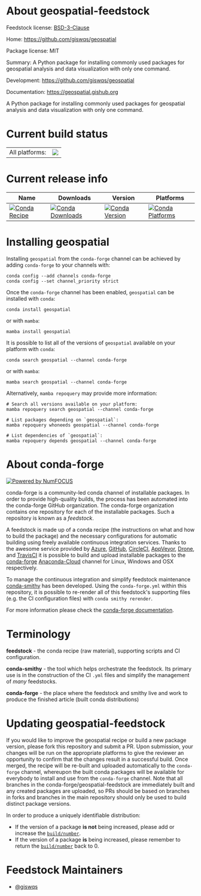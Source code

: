 About geospatial-feedstock
==========================

Feedstock license: [BSD-3-Clause](https://github.com/conda-forge/geospatial-feedstock/blob/main/LICENSE.txt)

Home: https://github.com/giswqs/geospatial

Package license: MIT

Summary: A Python package for installing commonly used packages for geospatial analysis and data visualization with only one command.

Development: https://github.com/giswqs/geospatial

Documentation: https://geospatial.gishub.org

A Python package for installing commonly used packages for geospatial analysis and data visualization with only one command.

Current build status
====================


<table><tr><td>All platforms:</td>
    <td>
      <a href="https://dev.azure.com/conda-forge/feedstock-builds/_build/latest?definitionId=15853&branchName=main">
        <img src="https://dev.azure.com/conda-forge/feedstock-builds/_apis/build/status/geospatial-feedstock?branchName=main">
      </a>
    </td>
  </tr>
</table>

Current release info
====================

| Name | Downloads | Version | Platforms |
| --- | --- | --- | --- |
| [![Conda Recipe](https://img.shields.io/badge/recipe-geospatial-green.svg)](https://anaconda.org/conda-forge/geospatial) | [![Conda Downloads](https://img.shields.io/conda/dn/conda-forge/geospatial.svg)](https://anaconda.org/conda-forge/geospatial) | [![Conda Version](https://img.shields.io/conda/vn/conda-forge/geospatial.svg)](https://anaconda.org/conda-forge/geospatial) | [![Conda Platforms](https://img.shields.io/conda/pn/conda-forge/geospatial.svg)](https://anaconda.org/conda-forge/geospatial) |

Installing geospatial
=====================

Installing `geospatial` from the `conda-forge` channel can be achieved by adding `conda-forge` to your channels with:

```
conda config --add channels conda-forge
conda config --set channel_priority strict
```

Once the `conda-forge` channel has been enabled, `geospatial` can be installed with `conda`:

```
conda install geospatial
```

or with `mamba`:

```
mamba install geospatial
```

It is possible to list all of the versions of `geospatial` available on your platform with `conda`:

```
conda search geospatial --channel conda-forge
```

or with `mamba`:

```
mamba search geospatial --channel conda-forge
```

Alternatively, `mamba repoquery` may provide more information:

```
# Search all versions available on your platform:
mamba repoquery search geospatial --channel conda-forge

# List packages depending on `geospatial`:
mamba repoquery whoneeds geospatial --channel conda-forge

# List dependencies of `geospatial`:
mamba repoquery depends geospatial --channel conda-forge
```


About conda-forge
=================

[![Powered by
NumFOCUS](https://img.shields.io/badge/powered%20by-NumFOCUS-orange.svg?style=flat&colorA=E1523D&colorB=007D8A)](https://numfocus.org)

conda-forge is a community-led conda channel of installable packages.
In order to provide high-quality builds, the process has been automated into the
conda-forge GitHub organization. The conda-forge organization contains one repository
for each of the installable packages. Such a repository is known as a *feedstock*.

A feedstock is made up of a conda recipe (the instructions on what and how to build
the package) and the necessary configurations for automatic building using freely
available continuous integration services. Thanks to the awesome service provided by
[Azure](https://azure.microsoft.com/en-us/services/devops/), [GitHub](https://github.com/),
[CircleCI](https://circleci.com/), [AppVeyor](https://www.appveyor.com/),
[Drone](https://cloud.drone.io/welcome), and [TravisCI](https://travis-ci.com/)
it is possible to build and upload installable packages to the
[conda-forge](https://anaconda.org/conda-forge) [Anaconda-Cloud](https://anaconda.org/)
channel for Linux, Windows and OSX respectively.

To manage the continuous integration and simplify feedstock maintenance
[conda-smithy](https://github.com/conda-forge/conda-smithy) has been developed.
Using the ``conda-forge.yml`` within this repository, it is possible to re-render all of
this feedstock's supporting files (e.g. the CI configuration files) with ``conda smithy rerender``.

For more information please check the [conda-forge documentation](https://conda-forge.org/docs/).

Terminology
===========

**feedstock** - the conda recipe (raw material), supporting scripts and CI configuration.

**conda-smithy** - the tool which helps orchestrate the feedstock.
                   Its primary use is in the construction of the CI ``.yml`` files
                   and simplify the management of *many* feedstocks.

**conda-forge** - the place where the feedstock and smithy live and work to
                  produce the finished article (built conda distributions)


Updating geospatial-feedstock
=============================

If you would like to improve the geospatial recipe or build a new
package version, please fork this repository and submit a PR. Upon submission,
your changes will be run on the appropriate platforms to give the reviewer an
opportunity to confirm that the changes result in a successful build. Once
merged, the recipe will be re-built and uploaded automatically to the
`conda-forge` channel, whereupon the built conda packages will be available for
everybody to install and use from the `conda-forge` channel.
Note that all branches in the conda-forge/geospatial-feedstock are
immediately built and any created packages are uploaded, so PRs should be based
on branches in forks and branches in the main repository should only be used to
build distinct package versions.

In order to produce a uniquely identifiable distribution:
 * If the version of a package **is not** being increased, please add or increase
   the [``build/number``](https://docs.conda.io/projects/conda-build/en/latest/resources/define-metadata.html#build-number-and-string).
 * If the version of a package **is** being increased, please remember to return
   the [``build/number``](https://docs.conda.io/projects/conda-build/en/latest/resources/define-metadata.html#build-number-and-string)
   back to 0.

Feedstock Maintainers
=====================

* [@giswqs](https://github.com/giswqs/)

